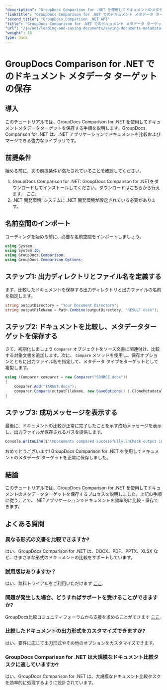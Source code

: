 ```yaml
---
"description": "GroupDocs Comparison for .NET を使用してドキュメントのメタデータターゲットを保存する方法を学びましょう。.NETアプリケーションで効率的にドキュメントを比較するための簡単な手順です。"
"linktitle": "GroupDocs Comparison for .NET でのドキュメント メタデータ ターゲットの保存"
"second_title": "GroupDocs.Comparison .NET API"
"title": "GroupDocs Comparison for .NET でのドキュメント メタデータ ターゲットの保存"
"url": "/ja/net/loading-and-saving-documents/saving-documents-metadata-target/"
"weight": 15
type: docs
---
```

# GroupDocs Comparison for .NET でのドキュメント メタデータ ターゲットの保存

## 導入
このチュートリアルでは、GroupDocs Comparison for .NET を使用してドキュメントメタデータターゲットを保存する手順を説明します。GroupDocs Comparison for .NET は、.NET アプリケーションでドキュメントを比較およびマージできる強力なライブラリです。
## 前提条件
始める前に、次の前提条件が満たされていることを確認してください。
1. GroupDocs Comparison for .NET: GroupDocs Comparison for .NETをダウンロードしてインストールしてください。ダウンロードはこちらから行えます。 [ここ](https://releases。groupdocs.com/comparison/net/).
2. .NET 開発環境: システムに .NET 開発環境が設定されている必要があります。

## 名前空間のインポート
コーディングを始める前に、必要な名前空間をインポートしましょう。
```csharp
using System;
using System.IO;
using GroupDocs.Comparison;
using GroupDocs.Comparison.Options;
```
## ステップ1: 出力ディレクトリとファイル名を定義する
まず、比較したドキュメントを保存する出力ディレクトリと出力ファイルの名前を指定します。
```csharp
string outputDirectory = "Your Document Directory";
string outputFileName = Path.Combine(outputDirectory, "RESULT.docx");
```
## ステップ2: ドキュメントを比較し、メタデータターゲットを保存する
さて、初期化しましょう `Comparer` オブジェクトをソース文書に関連付け、比較する対象文書を追加します。次に、 `Compare` メソッドを使用し、保存オプションとともに出力ファイル名を指定して、メタデータ タイプをターゲットとして複製します。
```csharp
using (Comparer comparer = new Comparer("SOURCE.docx"))
{
    comparer.Add("TARGET.docx");
    comparer.Compare(outputFileName, new SaveOptions() { CloneMetadataType = MetadataType.Target });
}
```
## ステップ3: 成功メッセージを表示する
最後に、ドキュメントの比較が正常に完了したことを示す成功メッセージを表示し、出力ファイルが保存されるパスを提供します。
```csharp
Console.WriteLine($"\nDocuments compared successfully.\nCheck output in {outputDirectory}.");
```
おめでとうございます! GroupDocs Comparison for .NET を使用してドキュメントのメタデータ ターゲットを正常に保存しました。

## 結論
このチュートリアルでは、GroupDocs Comparison for .NET を使用してドキュメントのメタデータターゲットを保存するプロセスを説明しました。上記の手順に従うことで、.NETアプリケーションでドキュメントを効率的に比較・保存できます。
## よくある質問
### 異なる形式の文書を比較できますか?
はい、GroupDocs Comparison for .NET は、DOCX、PDF、PPTX、XLSX など、さまざまな形式のドキュメントの比較をサポートしています。
### 試用版はありますか？
はい、無料トライアルをご利用いただけます [ここ](https://releases。groupdocs.com/).
### 問題が発生した場合、どうすればサポートを受けることができますか?
GroupDocs比較コミュニティフォーラムから支援を求めることができます [ここ](https://forum。groupdocs.com/c/comparison/12).
### 比較したドキュメントの出力形式をカスタマイズできますか?
はい、要件に応じて出力形式やその他のオプションをカスタマイズできます。
### GroupDocs Comparison for .NET は大規模なドキュメント比較タスクに適していますか?
はい、GroupDocs Comparison for .NET は、大規模なドキュメント比較タスクを効率的に処理するように設計されています。